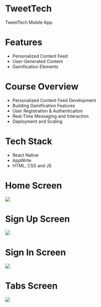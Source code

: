 # TweetTech
TweetTech Mobile App.

# Features
* Personalized Content Feed
* User-Generated Content
* Gamification Elements

# Course Overview
* Personalized Content Feed Development
* Building Gamification Features
* User Registration & Authenticaiton
* Real-Time Messaging and Interaction
* Deployment and Scaling

# Tech Stack
* React Native
* AppWrite
* HTML, CSS and JS

# Home Screen
<img src="assets/images/onboarding.png">  

# Sign Up Screen
<img src="assets/images/signup.png">  

# Sign In Screen
<img src="assets/images/login.png">  

# Tabs Screen
<img src="assets/images/tabs.png">   
